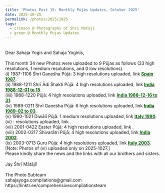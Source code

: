 ```yaml
---
title: 'Photos Post 15: Monthly Pūjās Updates, October 2025'
date: 2025-10-25
permalink: /photos/2025/1025
tags:
  - crimson @ Photographs of Shri Mataji
  - green @ Monthly Pujas Updates
---
```


<p>
<br>
Dear Sahaja Yogis and Sahaja Yoginīs,<br>
<br>
This month 34 new Photos were uploaded to 9 Pūjas as follows (33 high resolutions, 1 medium resolutions, and 0 low resolutions).<br>
(i) 1987-1106 Śhrī Gaṇeśha Pūjā: 3 high resolutions uploaded, link <a href="https://eternalmoments.smugmug.com/Countries/Spain/1987"> <font color="DarkGreen"><b>Spain 1987</b></font></a>.<br>
(ii) 1988-1211 Śhrī Ādi Śhakti Pūjā: 4 high resolutions uploaded, link <a href="https://eternalmoments.smugmug.com/Countries/India-1988-12-01-to-15"> <font color="DarkGreen"><b>India 1988-12-01 to 15</b></font></a>.<br>
(iiii) 1988-1220 Pūjā: 4 high resolutions uploaded, link <a href="https://eternalmoments.smugmug.com/Countries/India-1988-12-16-to-31"> <font color="DarkGreen"><b>India 1988-12-16 to 31</b></font></a>.<br>
(iv) 1989-0211 Śhrī Gaṇeśha Pūjā: 6 high resolutions uploaded, link <a href="https://eternalmoments.smugmug.com/Countries/India/1989-02-to-03"> <font color="DarkGreen"><b>India 1989-02 to 03</b></font></a>.<br>
(v) 1990-1021 Diwālī Pūjā: 1 medium resolutions uploaded, link <a href="https://eternalmoments.smugmug.com/Countries/Italy/1990"> <font color="DarkGreen"><b>Italy 1990</b></font></a>.<br>
(vi) : resolutions uploaded, link <a href="https://eternalmoments.smugmug.com/Countries/"> <font color="DarkGreen"><b></b></font></a>.<br>
(vii) 2001-0422 Easter Pūjā: 4 high resolutions uploaded, link <a href="https://eternalmoments.smugmug.com/Countries/Turkey/2002"> <font color="DarkGreen"><b></b></font></a>.<br>
(viii) 2002-0317 Śhivarātri Pūjā: 4 high resolutions uploaded, link <a href="https://eternalmoments.smugmug.com/Countries/India/2002"> <font color="DarkGreen"><b>India 2002</b></font></a>.<br>
(ix) 2003-0713 Guru Pūjā: 4 high resolutions uploaded, link <a href="https://eternalmoments.smugmug.com/Countries/Italy/2003"> <font color="DarkGreen"><b>Italy 2003</b></font></a>.<br>
[Note: Photos of (vi) uploaded only on 2025-1027.]<br>
Please kindly share the news and the links with all our brothers and sisters.<br>
<br>
Jay Śhrī Mātājī!<br>
<br>
The Photo Subteam<br>
sahajayoga.compilations@gmail.com<br>
https://linktr.ee/comprehensivecompilationsteam<br>
</p>